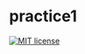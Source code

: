 # practice1

[![MIT license](https://img.shields.io/badge/license-MIT-blue.svg)](https://github.com/tihonovcore/fp-homework/blob/master/practice1/LICENSE)
